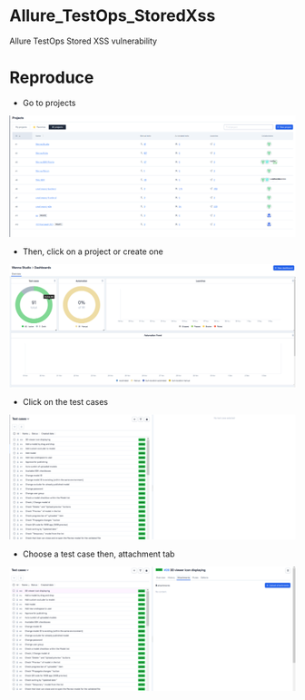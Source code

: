 # Allure_TestOps_StoredXss
Allure TestOps Stored XSS vulnerability

# Reproduce

- Go to projects

<img src="XSS/1.png">

- Then, click on a project or create one

<img src="XSS/2.png">

- Click on the test cases

<img src="XSS/3.png">

- Choose a test case then, attachment tab

<img src="XSS/4.png">
